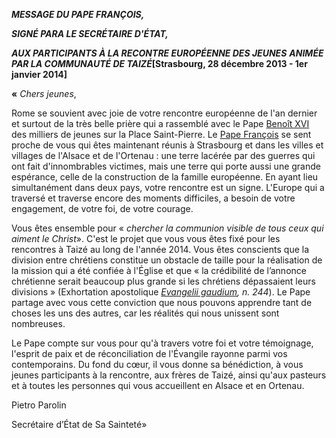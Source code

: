 ***MESSAGE DU PAPE FRANÇOIS,***

***SIGNÉ PARA LE SECRÉTAIRE D'ÉTAT,***

***AUX PARTICIPANTS À LA RECONTRE EUROPÉENNE DES JEUNES*** ***ANIMÉE PAR LA COMMUNAUTÉ DE TAIZÉ*[Strasbourg, 28 décembre 2013 - 1er janvier 2014]**

**«** *Chers jeunes*,

Rome se souvient avec joie de votre rencontre européenne de l'an dernier et surtout de la très belle prière qui a rassemblé avec le Pape [Benoît XVI](http://mastersite.vatican.va/holy_father/benedict_xvi/index_fr.htm) des milliers de jeunes sur la Place Saint-Pierre. Le [Pape François](http://mastersite.vatican.va/holy_father/francesco/index_fr.htm) se sent proche de vous qui êtes maintenant réunis à Strasbourg et dans les villes et villages de l'Alsace et de l'Ortenau : une terre lacérée par des guerres qui ont fait d'innombrables victimes, mais une terre qui porte aussi une grande espérance, celle de la construction de la famille européenne. En ayant lieu simultanément dans deux pays, votre rencontre est un signe. L'Europe qui a traversé et traverse encore des moments difficiles, a besoin de votre engagement, de votre foi, de votre courage.

Vous êtes ensemble pour « *chercher la communion visible de tous ceux qui aiment le Christ*». C'est le projet que vous vous êtes fixé pour les rencontres à Taizé au long de l'année 2014. Vous êtes conscients que la division entre chrétiens constitue un obstacle de taille pour la réalisation de la mission qui a été confiée à l'Église et que « la crédibilité de l’annonce chrétienne serait beaucoup plus grande si les chrétiens dépassaient leurs divisions » (Exhortation apostolique *[Evangelii gaudium](http://mastersite.vatican.va/holy_father/francesco/apost_exhortations/documents/papa-francesco_esortazione-ap_20131124_evangelii-gaudium_fr.html), n. 244*). Le Pape partage avec vous cette conviction que nous pouvons apprendre tant de choses les uns des autres, car les réalités qui nous unissent sont nombreuses.

Le Pape compte sur vous pour qu'à travers votre foi et votre témoignage, l'esprit de paix et de réconciliation de l'Évangile rayonne parmi vos contemporains. Du fond du cœur, il vous donne sa bénédiction, à vous jeunes participants à la rencontre, aux frères de Taizé, ainsi qu'aux pasteurs et à toutes les personnes qui vous accueillent en Alsace et en Ortenau.

Pietro Parolin

Secrétaire d’État de Sa Sainteté»